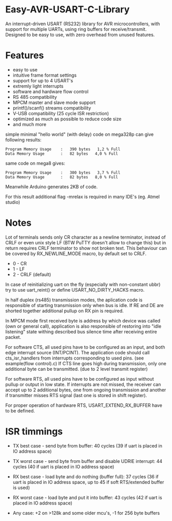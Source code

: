 # Easy-AVR-USART-C-Library
An interrupt-driven USART (RS232) library for AVR microcontrollers, with support for multiple UARTs, using ring
buffers for receive/transmit. Designed to be easy to use, with zero overhead from unused features.

# Features
- easy to use
- intuitive frame format settings
- support for up to 4 USART's
- extremly light interrupts 
- software and hardware flow control
- RS 485 compatibility
- MPCM master and slave mode support
- printf()/scanf() streams compatibility
- V-USB compatibility (25 cycle ISR restriction)
- optimized as much as possible to reduce code size
- and much more

simple minimal "hello world" (with delay) code on mega328p can give following results:

	Program Memory Usage 	:	390 bytes   1,2 % Full
	Data Memory Usage 		:	82 bytes   4,0 % Full

same code on mega8 gives:

	Program Memory Usage 	:	300 bytes   3,7 % Full 
	Data Memory Usage 		:	82 bytes   8,0 % Full

Meanwhile Arduino generates 2KB of code.

For this result additional flag -mrelax is required in many IDE's (eg. Atmel studio)

# Notes
Lot of terminals sends only CR character as a newline terminator, instead of CRLF or even unix style LF
(BTW PuTTY doesn't allow to change this) but in return requires CRLF terminator to show not broken text.
This behaviour can be covered by RX_NEWLINE_MODE macro, by default set to CRLF.

- 0 - CR
- 1 - LF
- 2 - CRLF (default)

In case of reinitializing uart on the fly (especially with non-constant ubbr) try to use uart_reint() or define USART_NO_DIRTY_HACKS macro.

In half duplex (rs485) transmission modes, the aplication code is responsible of starting transmission only when bus is idle.
If RE and DE are shorted together additional pullup on RX pin is required.

In MPCM mode first received byte is address by which device was called (own or general call), application is also responsible of restoring into "idle listening" state withing described bus silence time after receiving entire packet.

For software CTS, all used pins have to be configured as an input, and both edge interrupt source (INT/PCINT).
The application code should call cts_isr_handlers from interrupts corresponding to used pins. (see example(flow control).c)
If CTS line goes high during transmission, only one additional byte can be transmitted. (due to 2 level transmit register)

For software RTS, all used pins have to be configured as input without pullup or output in low state.
If interrupts are not missed, the receiver can accept up to 2 additional bytes, one from ongoing transmission 
and another if transmitter misses RTS signal (last one is stored in shift register).

For proper operation of hardware RTS, USART_EXTEND_RX_BUFFER have to be defined.

# ISR timmings

- TX best case - send byte from buffer: 40 cycles (39 if uart is placed in IO address space)
- TX worst case - send byte from buffer and disable UDRIE interrupt: 44 cycles (40 if uart is placed in IO address space) 

- RX best case - load byte and do nothing (buffer full): 37 cycles (36 if uart is placed in IO address space, up to 45 if soft RTS/extended buffer is used)
- RX worst case - load byte and put it into buffer: 43 cycles (42 if uart is placed in IO address space)

- Any case: +2 on >128k and some older mcu's, -1 for 256 byte buffers
